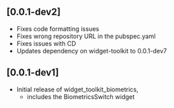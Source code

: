 ## [0.0.1-dev2]
- Fixes code formatting issues
- Fixes wrong repository URL in the pubspec.yaml
- Fixes issues with CD
- Updates dependency on widget-toolkit to 0.0.1-dev7

## [0.0.1-dev1]
- Initial release of widget_toolkit_biometrics,
  - includes the BiometricsSwitch widget
